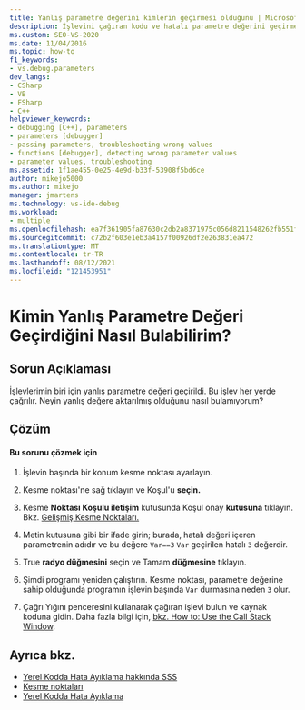 ```yaml
---
title: Yanlış parametre değerini kimlerin geçirmesi olduğunu | Microsoft Docs
description: İşlevini çağıran kodu ve hatalı parametre değerini geçirmeyi bulabilirsiniz. Bunu yapmak için koşullu kesme noktası kullanmayı öğrenin.
ms.custom: SEO-VS-2020
ms.date: 11/04/2016
ms.topic: how-to
f1_keywords:
- vs.debug.parameters
dev_langs:
- CSharp
- VB
- FSharp
- C++
helpviewer_keywords:
- debugging [C++], parameters
- parameters [debugger]
- passing parameters, troubleshooting wrong values
- functions [debugger], detecting wrong parameter values
- parameter values, troubleshooting
ms.assetid: 1f1ae455-0e25-4e9d-b33f-53908f5bd6ce
author: mikejo5000
ms.author: mikejo
manager: jmartens
ms.technology: vs-ide-debug
ms.workload:
- multiple
ms.openlocfilehash: ea7f361905fa87630c2db2a8371975c056d8211548262fb551f6d1129d278f0d
ms.sourcegitcommit: c72b2f603e1eb3a4157f00926df2e263831ea472
ms.translationtype: MT
ms.contentlocale: tr-TR
ms.lasthandoff: 08/12/2021
ms.locfileid: "121453951"
---
```

# <a name="how-can-i-find-out-who-is-passing-a-wrong-parameter-value"></a>Kimin Yanlış Parametre Değeri Geçirdiğini Nasıl Bulabilirim?
## <a name="problem-description"></a>Sorun Açıklaması
 İşlevlerimin biri için yanlış parametre değeri geçirildi. Bu işlev her yerde çağrılır. Neyin yanlış değere aktarılmış olduğunu nasıl bulamıyorum?

## <a name="solution"></a>Çözüm

#### <a name="to-resolve-this-problem"></a>Bu sorunu çözmek için

1. İşlevin başında bir konum kesme noktası ayarlayın.

2. Kesme noktası'ne sağ tıklayın ve Koşul'u **seçin.**

3. Kesme **Noktası Koşulu iletişim** kutusunda Koşul onay **kutusuna** tıklayın. Bkz. [Gelişmiş Kesme Noktaları.](../debugger/using-breakpoints.md#BKMK_Specify_a_breakpoint_condition_using_a_code_expression)

4. Metin kutusuna gibi bir ifade girin; burada, hatalı değeri içeren parametrenin adıdır ve bu değere `Var==3` `Var` geçirilen hatalı `3` değerdir.

5. True **radyo düğmesini** seçin ve Tamam **düğmesine** tıklayın.

6. Şimdi programı yeniden çalıştırın. Kesme noktası, parametre değerine sahip olduğunda programın işlevin başında `Var` durmasına neden `3` olur.

7. Çağrı Yığını penceresini kullanarak çağıran işlevi bulun ve kaynak koduna gidin. Daha fazla bilgi için, [bkz. How to: Use the Call Stack Window](../debugger/how-to-use-the-call-stack-window.md).

## <a name="see-also"></a>Ayrıca bkz.
- [Yerel Kodda Hata Ayıklama hakkında SSS](../debugger/debugging-native-code-faqs.md)
- [Kesme noktaları](/previous-versions/ktf38f66(v=vs.100))
- [Yerel Kodda Hata Ayıklama](../debugger/debugging-native-code.md)
